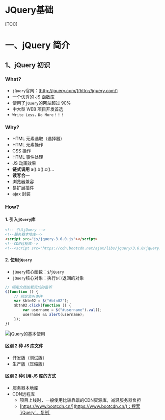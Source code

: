 # JQuery基础

[TOC]

# 一、jQuery 简介

## 1、jQuery 初识

### What?

- `jQuery`官网：[http://jquery.com/](http://jquery.com/)
- 一个优秀的 JS 函数库
- 使用了`jQuery`的网站超过 90%
- 中大型 WEB 项目开发首选
- `Write Less，Do More！！！`

### Why?

- HTML 元素选取（选择器）
- HTML 元素操作
- CSS 操作
- HTML 事件处理
- JS 动画效果
- **链式调用** a().b().c()...
- **读写合一**
- 浏览器兼容
- 易扩展插件
- ajax 封装

### How?

#### 1. 引入`jQuery`库

```html
<!-- 引入jQuery -->
<!--服务器本地库-->
<script src="js/jquery-3.6.0.js"></script>
<!--CDN远程库-->
<!--<script src="https://cdn.bootcdn.net/ajax/libs/jquery/3.6.0/jquery.js"></script>-->
```

#### 2. 使用`jQuery`

- `jQuery`核心函数：`$`/`jQuery`
- `jQuery`核心对象：执行`$()`返回的对象

```js
// 绑定文档加载完成的监听
$(function () {
    // 绑定监听事件
    var $btn02 = $("#btn02");
    $btn02.click(function () {
        var username = $("#username").val();
        username && alert(username);
    });
})
```

![jQuery的基本使用](https://i.loli.net/2021/08/23/B2ynVFUa9CgNDIq.gif)

#### 区别 2 种 JS 库文件

- 开发版（测试版）
- 生产版（压缩版）

#### 区别 2 种引用 JS 库的方式

- 服务器本地库
- CDN远程库
  - 项目上线时，一般使用比较靠谱的CDN资源库，减轻服务器负担
  - [https://www.bootcdn.cn/](https://www.bootcdn.cn/)：搜索`jQuery`，复制`<script>`标签到项目中即可使用

#### 区别`jQuery`的不同版本

- 1.x
  - 兼容老版本 IE
  - 文件更大
- 2.x
  - 部分 IE8 及以下支持
  - 文件小，执行效率更高
- 3.x
  - 完全不再支持 IE8 及以下版本
  - 提供了一些新的 API
  - 提供不包含 ajax / 动画 API 的版本



## 2、jQuery 的 2 把利器

```js
// jQuery核心代码
(function(window){
    var jQuery = function(){
        return new jQuery.fn.init();
    }
    window.$ = window.jQuery = jQuery
})(window)
```

### jQuery 核心函数

简称：`jQuery`函数（`$`/`jQuery`），`jQuery`库向外直接暴露的就是`$`/`jQuery`

引入`jQuery`库后，直接使用即可

- 当函数用：`$(xxx)`

- 当对象用：`$.xxx()`

```js
// jQuery函数：直接可用
console.log($, typeof $);  // ƒ ( selector, context ) {}    function
console.log(jQuery === $); // true
```

### jQuery 核心对象

简称：`jQuery`对象

得到`jQuery`对象：执行`jQuery`函数返回的就是`jQuery`对象

使用`jQuery`对象：`$obj.xxx()`

```js
// jQuery对象：执行jQuery函数得到它
console.log($(), typeof $(), $() instanceof Object); // jQuery.fn.init {} "object" true
```

![image-20210823214249792](https://i.loli.net/2021/08/23/qiELvA1Pnhx68B4.png)



## 3、jQuery 函数的使用

作为一般函数调用：`$(param)`

1. 参数为函数：当 DOM 加载完成后，执行此回调函数
2. 参数为选择器字符：查找所有匹配的标签并将它们封装成`jQuery`对象
3. 参数为 DOM 对象：将 dom 对象封装成`jQuery`对象
4. 参数为 html 标签字符串（用得少）：创建标签对象并封装成`jQuery`对象

作为对象使用：`$.xxx()`

- `$.each()`：隐式遍历数组
- `$.trim()`：去除两端的空格

```js
// 需求1.点击按钮：显示按钮的文本，显示一个新的输入框
// 1、参数为函数：当 DOM 加载完成后，执行此回调函数
$(function () { // 绑定文档加藏完成的监听
    // 2、参数为选择器字符：查找所有匹配的标签并将它们封装成`jQuery`对象
    $("#btn").click(function () {
        // alert(this.innerHTML); // this是什么？发生事件的dom元素（<button>）
        // 3、参数为 DOM 对象：将 dom 对象封装成`jQuery`对象
        alert($(this).html());
        // 4、参数为 html 标签字符串（用得少）：创建标签对象并封装成`jQuery`对象
        $('<input type="text" name="msg3"><br/>').appendTo("div");
    });
    
    // 需求2.遍历输出数组中所有元素值
    var arr = [3, 7, 4];
    $.each(arr, function (index, item) {
        console.log(index, item); // 0 3    1 7    2 4
    });

    // 需求3.去掉“my atguigu”两端的空格
    var str = "    my atguigu   ";
    console.log('===' + str + '===');           // ===    my atguigu   ===
    console.log('===' + str.trim() + '===');    // ===my atguigu===
    console.log('===' + $.trim(str) + '===');   // ===my atguigu===
})
```



## 4、jQuery 对象的使用

### 理解

即执行`jQuery`核心函数返回的对象

`jQuery`对象内部包含的是 dom 元素对象的伪数组（可能只有一个元素）

`jQuery`对象拥有很多有用的属性和方法，让程序员能方便的操作 dom

### 属性和方法

- 基本行为：操作标签的基本方法
- 属性：操作内部标签的属性或值

- CSS：操作标签的样式

- 文档：对标签进行增删改操作

- 筛选：根据指定的规则过滤内部的标签

- 事件：处理事件监听相关

- 效果：实现一些动画效果

这里我们先学习`jQuery`对象的基本行为，其他的不放在当前章节中

#### 基本行为

- `size()`/`length`：包含的 DOM 元素个数
- `[index]`/`get(index)`：得到对应位置的 DOM 元素
- `each()`：遍历包含的所有 DOM 元素
- `index()`：得到在所在兄弟元素中的下标

```js
// 需求1.统计一共有多少个按钮
// `size()`/`length`：包含的 DOM 元素个数
var $buttons = $('button');
console.log($buttons.length); // 4

// 需求2.取出第2个button的文本
console.log($('button:nth-child(2)').text()); // 测试二
// `[index]`/`get(index)`：得到对应位置的 DOM 元素
console.log($buttons[1].innerHTML, $buttons.get(1).innerHTML); // 测试二 测试二

// 需求3.输出所有button标签的文本
// `each()`：遍历包含的所有 DOM 元素
// $buttons.each(function (index, domEle) {
//     console.log(index, domEle.innerHTML); // 0 "测试一"   1 "测试二"   2 "测试三"    3 "测试四"
// });
$buttons.each(function () {
    console.log(this.innerHTML); // 测试一 测试二 测试三 测试四
});

// 需求4.输出’测试三’按钮是所有按钮中的第几个
console.log($("#btn3").index()); // 2
```

**伪数组**

- `Object`对象
- `length`属性
- 数值下标属性
- 没有数组特别的方法：`forEach()`，`push()`，`pop()`，`splice()`

```js
// 伪数组
console.log($buttons instanceof Array); // false
//自定义一个伪数组
var weiArr = {}
weiArr.length = 0;
weiArr[0] = 'atguigu';
weiArr.length = 1;
weiArr[1] = 123;
weiArr.length = 2;
for (var i = 0; i < weiArr.length; i++) {
    var obj = weiArr[i];
    console.log(i, obj); // 0 "atguigu"    1 123
}
console.log(weiArr.forEach, $buttons.forEach); //undefined undefined
```



# 二、jQuery 选择器

## 1、选择器

![image-20210828192208382](https://i.loli.net/2021/08/28/HxmALJ2XkBMpZgC.png)

### 说明

选择器是`jQuery`学习的重中之重，也就是对`jQuery`核心函数的使用

- 选择器本身只是一个有特定语法规则的字符串，没有实质用处
- 它的基本语法规则使用的就是 CSS 的选择器语法，并对基进行了扩展
- 只有调用`$()`，并将选择器作为参数传入才能起作用
- `$(selector)`作用：根据选择器规则在整个文档中查找所有匹配的标签的数组（伪数组），并封装成`jQuery`对象

### 分类

#### 基本选择器

- ID 选择器：`#id`
- 标签选择器：`element`
- 属性选择器：`.class`
- 通用选择器：`*`
- 并集选择器：`selector1,selector2,selectorN`
- 交集选择器：`selector1selector2selectorN`

#### 层次选择器

- 后代元素选择器：`ancestor descendant`
- 子元素选择器：`parent > child`
- 兄弟选择器：`prev + next`、`prev ~ siblings`

#### 过滤选择器

在原有选择器匹配的元素中进一步进行过滤的选择器

选择器语法中大部分是过滤选择器

- 基本
- 内容
- 可见性
- 属性

#### 表单选择器

- 表单
- 表单对象属性

下面，我们对其中 *常用的选择器* 进行一一学习



## 2、基本选择器

| 基本选择器                      | 描述                                     |
| :------------------------------ | :--------------------------------------- |
| `#id`                           | 根据给定的ID匹配一个元素                 |
| `element`                       | 根据给定的元素名匹配所有元素             |
| `.class`                        | 根据给定的类匹配元素                     |
| `*`                             | 匹配所有元素                             |
| `selector1,selector2,selectorN` | 将每一个选择器匹配到的元素合并后一起返回 |

HTML 代码

```html
<div id="div1" class="box">div1(class="box")</div>
<div id="div2" class="box">div2(class="box")</div>
<div id="div3">div3</div>
<span class="box">span(class="box")</span>
<br>
<ul>
    <li>AAAAA</li>
    <li title="hello">BBBBB(title="hello")</li>
    <li class="box">CCCCC(class="box")</li>
    <li title="hello">DDDDDD(title="hello")</li>
</ul>
```

### ID 选择器

```js
// 1.选择id为div1的元素
$('#div1').css('background-color', 'red');
```

![image-20210828195718252](https://i.loli.net/2021/08/28/FheEqJCnKYgkvlZ.png)

### 标签选择器

```js
// 2.选择所有的div元素
$('div').css('background-color', 'red');
```

![image-20210828195737043](https://i.loli.net/2021/08/28/gIlLxkdG8ZmRspM.png)

### 属性选择器

```js
// 3.选择所有class属性为box的元素
$('.box').css('background-color', 'red');
```

![image-20210828195757323](https://i.loli.net/2021/08/28/9CeBWZDbKGlrJjw.png)

### 并集选择器

```js
// 4.选择所有的div和span元素
$('div,span').css('background-color', 'red');
```

![image-20210828195819970](https://i.loli.net/2021/08/28/yMPohCwSk96rQYN.png)

### 交集选择器

```js
// 5.选择所有class属性为box的div元素
$('div.box').css('background-color', 'red');
```

![image-20210828195847762](https://i.loli.net/2021/08/28/vcyxLMAOUQ6ThsS.png)

### 通用选择器

```js
// 6.选择所有元素
$('*').css('background-color', 'red');
```

![image-20210828195909083](https://i.loli.net/2021/08/28/WpPFBZ8HraEv5Od.png)



## 3、层级选择器

查找子元素，后代元素，兄弟元素的选择器

| 层级选择器            | 描述                                   |
| :-------------------- | :------------------------------------- |
| `ancestor descendant` | 在给定的祖先元素下匹配所有的后代元素   |
| `parent > child`      | 在给定的父元素下匹配所有的子元素       |
| `prev + next`         | 匹配所有紧接在 prev 元素后的 next 元素 |
| `prev ~ siblings`     | 匹配 prev 元素之后的所有 siblings 元素 |

HTML 代码

```html
<ul>
	<li>AAAAA</li>
	<li class="box">CCCCC</li>
	<li title="hello"><span>BBBBB</span></li>
	<li title="hello"><span class="box">DDDD</span></li>
	<span>EEEEE</span>
</ul>
```

### 后代元素选择器

```js
// 1.选中ul下所有的span
$('ul span').css('background', 'red');
```

![image-20210828200701777](https://i.loli.net/2021/08/28/93GCAIuirc8Q4nU.png)

### 子元素选择器

```js
// 2.选中ul下所有的子元素span
$('ul > span').css('background', 'red');
```

![image-20210828200751616](https://i.loli.net/2021/08/28/ejhMYAJaDoV9GHL.png)

### 兄弟选择器

```js
// 3.选中class为box的下一个li
$('.box + li').css('background', 'red');
```

![image-20210828200849768](https://i.loli.net/2021/08/28/jRx15XZONFKofwT.png)

```js
// 4.选中ul下li的class为box的元素后面的所有兄弟元素
$('ul .box ~ *').css('background', 'red');
```

![image-20210828201744815](https://i.loli.net/2021/08/28/yHVlp3nrxW2cODA.png)



## 4、过滤选择器

在原有选择器匹配的元素中进行进一步过滤的选择器

| 分类   | 过滤选择器                          | 描述                                                 |
| :----- | :---------------------------------- | :--------------------------------------------------- |
| 基本   | `:first`                            | 获取第一个元素                                       |
|        | `:last`                             | 获取最后一个元素                                     |
|        | `:eq(index)`                        | 匹配一个给定索引值的元素                             |
|        | `:gt(index)`                        | 匹配所有大于给定索引值的元素                         |
|        | `:lt(index)`                        | 匹配所有小于给定索引值的元素                         |
|        | `:even`                             | 匹配所有索引值为偶数的元素，从 0 开始计数            |
|        | `:odd`                              | 匹配所有索引值为奇数的元素，从 0 开始计数            |
|        | `:not(selector)`                    | 去除所有与给定选择器匹配的元素                       |
| 内容   | `:contains(text)`                   | 匹配包含给定文本的元素                               |
|        | `:has(selector)`                    | 匹配含有选择器所匹配的元素的元素                     |
|        | `:empty`                            | 匹配所有不包含子元素或者文本的空元素                 |
|        | `:parent`                           | 匹配含有子元素或者文本的元素                         |
| 可见性 | `:hidden`                           | 匹配所有不可见元素，或者type为hidden的元素           |
|        | `:visible`                          | 匹配所有的可见元素                                   |
| 属性   | `[attribute]`                       | 匹配包含给定属性的元素                               |
|        | `[attribute=value]`                 | 匹配给定的属性是某个特定值的元素                     |
|        | `[attribute!=value]`                | 匹配所有不含有指定的属性，或者属性不等于特定值的元素 |
|        | `[attribute*=value]`                | 匹配给定的属性是以包含某些值的元素                   |
|        | `[selector1][selector2][selectorN]` | 复合属性选择器，需要同时满足多个条件时使用           |

HTML 代码

```html
<div id="div1" class="box">class为box的div1</div>
<div id="div2" class="box">class为box的div2</div>
<div id="div3">div3</div>
<span class="box">class为box的span</span>
<br/>
<ul>
    <li>AAAAA</li>
    <li title="hello">BBBBB</li>
    <li class="box">CCCCC</li>
    <li title="hello">DDDDDD</li>
    <li title="two">BBBBB</li>
    <li style="display: none">我本来是隐藏的</li>
</ul>
```

### :first

```js
// 1.选择第一个div
$('div:first').css('background', 'red');
```

![image-20210828202449696](https://i.loli.net/2021/08/28/6EMXf3sz1jIv4Pk.png)

### :last

```js
// 2.选择最后一个class为box的元素
$('.box:last').css('background', 'red');
```

![image-20210828202621705](https://i.loli.net/2021/08/28/mRZAQ1J2syowN4l.png)

### :not

```js
// 3.选择所有class属性不为box的div
$('div:not(.box)').css('background', 'red');
```

![image-20210828202755645](https://i.loli.net/2021/08/28/mMFwiItVJj4cQ8p.png)

### :eq、:gt、:lt

多个选择器是依次执行的，不是同时执行的

```js
// 4.选择第二个和第三个li元素
// $('li:eq(1),li:eq(2)').css('background', 'red');
// $('li:gt(0):lt(2)').css('background', 'red');
$('li:lt(3):gt(0)').css('background', 'red');
```

![image-20210828202909014](https://i.loli.net/2021/08/28/bLIoT4kHB35PpYE.png)

### :contains

```js
// 5.选择内容为BBBBB的li
$('li:contains("BBBBB")').css('background', 'red');
```

![image-20210828203616059](https://i.loli.net/2021/08/28/RgWONDSikPTfEtF.png)

### :hidden

```js
// 6.选择隐藏的li
$('li:hidden').show().css('background', 'red');
```

![image-20210828203732811](https://i.loli.net/2021/08/28/by21BrwhHFRqE5a.png)

### [attribute]

```js
// 7.送择有title属性的li元素
$('li[title]').css('background', 'red');
```

![image-20210828203858256](https://i.loli.net/2021/08/28/ZVQL3o8k4PbJHxM.png)

### [attribute=value]

```js
// 8.选择所有属性title为hello的li元素
$('li[title=hello]').css('background', 'red');
```

![image-20210828203937555](https://i.loli.net/2021/08/28/ZvadeP7yWXxicHn.png)

### :odd

```js
$('#data tbody > tr:odd').css('backgroundColor', '#ccf');
```

![image-20210828212102136](https://i.loli.net/2021/08/28/Lw49sF8AUn3WRdq.png)



## 5、表单选择器

表单和表单对象属性

| 表单选择器       | 描述                                                         |
| :--------------- | :----------------------------------------------------------- |
| `:input`         | 匹配所有 input, textarea, select 和 button 元素              |
| `:text`          | 匹配所有的单行文本框                                         |
| `:password`      | 匹配所有密码框                                               |
| `:radio`         | 匹配所有单选按钮                                             |
| `:checkbox`      | 匹配所有复选框                                               |
| `:submit`        | 匹配所有提交按钮                                             |
| `:reset`         | 匹配所有重置按钮                                             |
| `:button`        | 匹配所有按钮                                                 |
| **表单对象属性** | **描述**                                                     |
| `:enabled`       | 匹配所有可用元素                                             |
| `:disabled`      | 匹配所有不可用元素                                           |
| `:checked`       | 匹配所有选中的被选中元素(复选框、单选框等，不包括select中的option) |
| `:selected`      | 匹配所有选中的option元素                                     |

HTML代码

```html
<form>
    用户名：<input type="text"/><br>
    密码：<input type="password"/><br>
    爱好：
    <input type="checkbox" checked="checked"/>篮球
    <input type="checkbox" checked="checked"/>足球
    <input type="checkbox" checked="checked"/>羽毛球<br>
    性别：
    <input type="radio" name="sex" value='male'/>男
    <input type="radio" name="sex" value='female'/>女<br>
    邮箱：<input type="text" name="email" disabled="disabled"/><br>
    所在地：I
    <select>
        <option value="1">北京</option>
        <option value="2" selected="selected">天津</option>
        <option value="3">河北</option>
    </select><br>
    <input type="submit" value="提交"/>
</form>
```

### :text、:disabled

```js
// 1.选择不可用的文本输入框
$(':text:disabled').css('background-color', 'red');
```

![image-20210828215100265](https://i.loli.net/2021/08/28/POEpMZT4Jl1gr3k.png)

### :submit、:checkbox、:checked

```js
// 3.显示选择的城市名称
$(':submit').click(function () {
    alert($('select>option:selected').html());
});
```

![image-20210828220129756](https://i.loli.net/2021/08/28/IAoNMRy73D18aVc.png)



# 三、jQuery工具、属性、CSS

## 1、jQuery工具方法

![image-20210828220857665](https://i.loli.net/2021/08/28/DtSQK1IrRCVmUq6.png)

不过，我们常用的工具方法并不多

| 工具方法                    | 描述                                 |
| :-------------------------- | :----------------------------------- |
| `$.each(object,[callback])` | 通用例遍方法，可用于例遍对象和数组   |
| `$.type(obj)`               | 检测obj的数据类型                    |
| `$.isArray(obj)`            | 测试对象是否为数组                   |
| `$.isFunction(obj)`         | 测试对象是否为函数                   |
| `$.isNumeric(value)`        | 测试对象是否为数字                   |
| `$.parseJSON(json)`         | 接受一个JSON字符串，返回解析后的对象 |

### $.each()

```js
// 1、$.each()：遍历数组或对象中的数据
var obj = {
    name: 'Tom',
    setName: function (name) {
        this.name = name;
    }
}
$.each(obj, function (key, value) {
    console.log(key, value); // name Tom   setName ƒ (name) {}
});
```

### $.trim()

```js
// 2、$.trim()：去除字符两边的空格
var str = '    ddd ';
console.log($.trim(str)); // ddd
```

### $.type()

```js
// 3、$.type(obj)：得到数据的类型
console.log($.type($), $.type($())); // function object
```

### $.isArray()

```js
// 4、$.isArray(obj)：判断是否是数组
console.log($.isArray($('body')), $.isArray([])); // false true
```

### $.isFunction()

```js
// 5、$.isFunction(obj)：判断是否是函数
console.log($.isFunction($), $.isFunction($())); // true false
```

### $.isNumberic()

```js
// 6、$.isNumberic(obj)：判断是否是数字
console.log($.isNumeric('a'), $.isNumeric('2'), $.isNumeric(2)); // false true true
```

### $.parseJSON()

```js
// 7、$.parseJSON(json)：解析json字符转换为js对象/数组
var jsonObj = '{"name":"Tom", "age": 18}';
console.log($.parseJSON(jsonObj)); // {name: "Tom", age: 18}
var jsonArr = '[{"name":"Tom", "age": 18}, {"name":"Jack", "age": 28}]';
console.log($.parseJSON(jsonArr)); // (2) [{…}, {…}]
```



## 2、练习：多Tab点击切换

HTML 代码

```html
<ul id="tab">
    <li id="tab1" value="1">10元套餐</li>
    <li id="tab2" value="2">30元套餐</li>
    <li id="tab3" value="3">50元包月</li>
</ul>
<div id="container">
    <div id="content1">
        10元套餐详情：<br> 每月套餐内拨打100分钟，超出部分2毛/分钟
    </div>
    <div id="content2" style="display:none">
        30元套餐详情：<br> 每月套餐内拨打300分钟，超出部分1.5毛/分钟
    </div>
    <div id="content3" style="display:none">
        50元包月详情：<br> 每月无限量随心打
    </div>
</div>
```

jQuery 代码

```js
var $containers = $('#container>div');
var curIndex = 0;
$('#tab>li').click(function () { // 隐式遍历
    // 隐藏上一次
    $containers[curIndex].style.display = 'none';
    // 显示当前的
    curIndex = $(this).index();
    $containers[curIndex].style.display = 'block';
});
```

![多Tab点击切换](https://i.loli.net/2021/08/29/6DFBrn8TjVZYhHS.gif)



## 3、jQuery操作属性

| 属性            | 描述                                     |
| :-------------- | :--------------------------------------- |
| `attr()`        | 设置或返回被选元素的属性值               |
| `removeAttr()`  | 从每一个匹配的元素中删除一个属性         |
| `prop()`        | 获取在匹配的元素集中的第一个元素的属性值 |
| `removeProp()`  | 用来删除由.prop()方法设置的属性集        |
| `addClass()`    | 为每个匹配的元素添加指定的类名           |
| `removeClass()` | 从所有匹配的元素中删除全部或者指定的类   |
| `toggleClass()` | 如果存在（不存在）就删除（添加）一个类   |
| `html()`        | 取得第一个匹配元素的html内容             |
| `text()`        | 取得所有匹配元素的内容                   |
| `val()`         | 获得匹配元素的当前值                     |

### attr()、removeAttr()

```js
//1.读取第一个div的title属性
console.log($('div:first').attr('title')); // one
//2.给所有的div设置name属性（value 为atguigu）
$('div').attr('name', 'atguigu');
//3.移除所有div的title属性
$('div').removeAttr('title');
//4.给所有的div设置class='guiguClass'
$('div').attr('class', 'guiguClass');
```

### addClass()、removeClass()

```js
//5.给所有的div添加class='abc'
$('div').addClass('abc');
//6.移除所有div的guiguClass的class
$('div').removeClass('guiguClass');
```

### html()、val()

```js
//7.得到最后一个li的标签体文本
console.log($('ul>li:last').html()); // <span>BBBBB</span>
//8.设置第一个li的标签体为"<h1>mmmmmmmmm</h1>"
$('ul>li:first').html('<h1>mmmmmmmmm</h1>');
//9.得到输入框中的value值
console.log($(':text').val()); // guiguClass
//10.将输入框的值设置为atguigu
$(':text').val('atguigu');
```

### prop()、removeProp()

```js
//11.点击’全选’按留实现全选
var $checkbox = $(':checkbox');
$('button:first').click(function () {
    $checkbox.prop('checked', true);
});
//12.点击’全不选’按留实现全不选
$('button:last').click(function () {
    $checkbox.prop("checked", false);
});
```

`attr()`：操作属性值为非布尔值的属性件
`prop()`：专门操作属性值为布尔值的属性



## 4、jQuery操作CSS

| CSS             | 描述                                                   |
| :-------------- | :----------------------------------------------------- |
| `css()`         | 访问匹配元素的样式属性                                 |
| `offset()`      | 获取匹配元素在当前视口的相对偏移                       |
| `position()`    | 获取匹配元素相对父元素的偏移                           |
| `scrollTop()`   | 获取匹配元素相对滚动条顶部的偏移                       |
| `scrollLeft()`  | 获取匹配元素相对滚动条左侧的偏移                       |
| `height()`      | 取得匹配元素当前计算的高度值（px）                     |
| `width()`       | 取得第一个匹配元素当前计算的宽度值（px）               |
| `innerHeight()` | 获取第一个匹配元素内部区域高度（包括补白、不包括边框） |
| `innerWidth()`  | 获取第一个匹配元素内部区域宽度（包括补白、不包括边框） |
| `outerHeight()` | 获取第一个匹配元素外部高度（默认包括补白和边框）       |
| `outerWidth()`  | 获取第一个匹配元素外部宽度（默认包括补白和边框）       |

### css()

```js
// 1.得到第一个p标签的颜色
console.log($('p:first').css('color')); // rgb(0, 0, 255);
// 2.设置所有p标签的文本颜色为red
$('p').css('color', 'red');
// 3.设第2个p的字体颜色（#ffee11），背景（blue），宽（300px），高（30px）
$('p:eq(1)').css({
    color: '#ffee11',
    backgroundColor: 'blue',
    width: 300,
    height: 30
});
```

![image-20210829190620743](https://i.loli.net/2021/08/29/ArXKDcLbCkHejWa.png)

### offset和position

```js
// 1.点击btn1
$('#btn1').click(function () {
    // 打印div1相对于页面左上角的位置
    var offset1 = $('.div1').offset();
    console.log(offset1.left, offset1.top); // 10 20
    // 打印div2相对于页面左上角的位置
    var offset2 = $('.div2').offset();
    console.log(offset2.left, offset2.top); // 10 70

    // 打印div1相对于父元素左上角的位置
    var position1 = $('.div1').position();
    console.log(position1.left, position1.top); // 10 20
    // 打印div2相对于父元素左上角的位置
    var position2 = $('.div2').position();
    console.log(position2.left, position2.top); // 0 50
});

// 2.点击btn2
$('#btn2').click(function () {
    // 设置div2相对于页面的左上角的位置
    $('.div2').offset({left: 0, top: 0});
});
```

![offset和position](https://i.loli.net/2021/08/29/Iick21x7hqeSzYT.gif)

### scrollTop和scrollLeft

```js
// 1.得到div或页面滚动条的坐标
$('#btn1').click(function () {
    console.log($('div').scrollTop()); // 400
    console.log($(document.documentElement).scrollTop() + $(document.body).scrollTop()); // 200
});
// 2.让div或页面的滚动条滚动到指定位置
$('#btn2').click(function () {
    $('div').scrollTop(1000);
    $('html,body').scrollTop(100);
});
```

![scrollTop和scrollLeft](https://i.loli.net/2021/08/29/YQwnmjUBdWbTH4D.gif)

### 元素的尺寸

#### 1.内容尺寸

- `height()`：`height `
- `width()`：`width`

#### 2.内部尺寸

- `innerHeight()`：`height + padding `
- `innerwidth()`：`width + padding`

#### 3.外部尺寸

- `outerHeight(false/true)`：`height + padding + border` 如果是`true`，加上`margin`
- `outerwidth(false/true)`：`width + padding + border` 如果是`true`，加上`margin`

```js
var $div = $('div');
console.log($div.height(), $div.width()); // 150, 100
console.log($div.innerHeight(), $div.innerWidth()); // 170 120
console.log($div.outerHeight(), $div.outerWidth()); // 190 140
console.log($div.outerHeight(true), $div.outerWidth(true)); // 210 160
```

# 四、jQuery对象的过滤与查找

## 1、对象的过滤

| 过滤方法     | 描述                                                         |
| :----------- | :----------------------------------------------------------- |
| `eq()`       | 获取第N个元素                                                |
| `first()`    | 获取第一个元素                                               |
| `last()`     | 获取最后一个元素                                             |
| `hasClass()` | 检查当前的元素是否含有某个特定的类，如果有，则返回true       |
| `filter()`   | 筛选出与指定表达式匹配的元素集合                             |
| `not()`      | 删除与指定表达式匹配的元素                                   |
| `is()`       | 根据选择器、DOM元素或 jQuery 对象来检测匹配元素集合，如果其中至少有一个元素符合这个给定的表达式就返回true |
| `has()`      | 保留包含特定后代的元素，去掉那些不含有指定后代的元素         |

### first()

```js
var $li = $('ul>li');
// 1.ul下li标签第一个
// $li[0].style.backgroundColor = 'red';
$li.first().css('background-color', 'red');
```

![image-20210830211113273](https://i.loli.net/2021/08/30/NfaVxELRmKY34wk.png)

### last()

```js
// 2.ul下li标签的最后一个
// $li[$li.length - 1].style.backgroundColor = 'red';
$li.last().css('background-color', 'red');
```

![image-20210830211723608](https://i.loli.net/2021/08/30/dBEUhgvkSiNJMte.png)

### eq()

```js
// 3.ul下li标签的第二个
// $li[1].style.backgroundColor = 'red';
$li.eq(1).css('background-color', 'red');
```

![image-20210830211409856](https://i.loli.net/2021/08/30/MREVy9vPf3Y4shZ.png)

### filter()

```js
// 4.ul下li标签中title属性为hello的
$li.filter('[title=hello]').css('background-color', 'red');
```

![image-20210830211542168](https://i.loli.net/2021/08/30/kpZKUqWX1sEVSIR.png)

### not()

```js
// 5.ul下li标签中title属性不为hello的
// $li.filter('[title!=hello]').css('background-color', 'red');
$li.not('[title=hello]').css('background-color', 'red');
```

![image-20210830211815479](https://i.loli.net/2021/08/30/hkwnYKF6NoWuPmO.png)

但上述的写法，将没有 title 属性的 li 元素也查询了出来，更符合题意的写法如下：

```js
// $li.filter('[title]').filter('[title!=hello]').css('background-color', 'red');
// $li.filter('[title!=hello]').filter('[title]').css('background-color', 'red');
$li.filter('[title][title!=hello]').css('background-color', 'red');
```

![image-20210830212011449](https://i.loli.net/2021/08/30/LRkXtPdApCW4ozi.png)

### has()

```js
// 6.ul下li标签中有span子标签的
$li.has('span').css('background-color', 'red');
```

![image-20210830212142202](https://i.loli.net/2021/08/30/wh6GgZVMvAb9IKJ.png)

### hasClass()、is()

```js
// 7.ul下li标签中class属性为box2的
// if ($li.filter('[class=box2]').hasClass('box2')) {
//     $li.filter('[class=box2]').css('background-color', 'red');
// }
if ($li.filter('[class=box2]').is('.box2')) {
    $li.filter('[class=box2]').css('background-color', 'red');
}
```

![image-20210830212616690](https://i.loli.net/2021/08/30/WtDjyoNX1kev63H.png)



## 2、对象的查找

| 查找方法         | 描述                                                         |
| :--------------- | :----------------------------------------------------------- |
| `children()`     | 取得一个包含匹配的元素集合中每一个元素的所有子元素的元素集合 |
| `find()`         | 搜索所有与指定表达式匹配的元素。这个函数是找出正在处理的元素的后代元素的好方法 |
| `siblings()`     | 取得一个包含匹配的元素集合中每一个元素的所有唯一同辈元素的元素集合 |
| `next()`         | 取得一个包含匹配的元素集合中每一个元素紧邻的后一个同辈元素的元素集合 |
| `nextAll()`      | 查找当前元素之后所有的同辈元素                               |
| `nextUntil()`    | 查找当前元素之后所有的同辈元素，直到遇到匹配的那个元素为止   |
| `prev()`         | 取得一个包含匹配的元素集合中每一个元素紧邻的前一个同辈元素的元素集合 |
| `prevAll()`      | 查找当前元素之前所有的同辈元素                               |
| `prevUntil()`    | 查找当前元素之前所有的同辈元素，直到遇到匹配的那个元素为止   |
| `offsetParent()` | 返回第一个匹配元素用于定位的父节点                           |
| `parent()`       | 取得一个包含着所有匹配元素的唯一父元素的元素集合             |
| `parentsUntil()` | 查找当前元素的所有的父辈元素，直到遇到匹配的那个元素为止     |

### children()

```js
var $ul = $('ul');
// 1.ul标签的第2个span子标签
$ul.children('span:eq(1)').css('background-color', 'red');   
```

![image-20210830214109835](https://i.loli.net/2021/08/30/txLno4PUbFas2eD.png)

### find()

```js
// 2.ul标签的第2个span后代标签
$ul.find('span:eq(1)').css('background-color', 'red');
```

![image-20210830214509558](https://i.loli.net/2021/08/30/bGgeELf3R84dOaF.png)

### parent()、offsetParent()

```js
// 3.ul标签的父标签
$ul.parent().css('background-color', 'red');
```

![image-20210830220319034](https://i.loli.net/2021/08/30/rKkAgln3w4YhFPD.png)

```js
// 3.ul标签的定位父标签
$ul.offsetParent().css('background-color', 'red');
```

![image-20210830220343975](https://i.loli.net/2021/08/30/YF7DQsVcHwMPvCg.png)

### prev()、prevAll()、next()、nextAll()

```js
// 4.id为cc的li标签的前一个li标签
$('#cc').prev('li').css('background-color', 'red');
```

![image-20210830215225088](https://i.loli.net/2021/08/30/dv2iSARtPf5sFHo.png)

```js
// 4.id为cc的li标签的前面所有li标签
$('#cc').prevAll('li').css('background-color', 'red');
```

![image-20210830220107143](https://i.loli.net/2021/08/30/F7LPzVQIDRnJsYM.png)

```js
// 4.id为cc的li标签的后一个li标签
$('#cc').next('li').css('background-color', 'red');
```

![image-20210830215617772](https://i.loli.net/2021/08/30/aNOEFRhLnfl8Cyx.png)

```js
// 4.id为cc的li标签的后面所有li标签
$('#cc').nextAll('li').css('background-color', 'red');
```

![image-20210830220155203](https://i.loli.net/2021/08/30/pqn8hSKU1NeZw6P.png)

### siblings()

```js
// 6.id为cc的li标签的所有兄弟li标签
$('#cc').siblings('li').css('background-color', 'red');
```

![image-20210830220233128](https://i.loli.net/2021/08/30/o1pviS3bgAcRXxM.png)



## 练习：爱好选择器

HTML 代码

```html
<form>
    你爱好的运动是？<input type="checkbox" id="checkedAllBox"/>全选/全不选
    <br/>
    <input type="checkbox" name="items" value="足球"/>足球
    <input type="checkbox" name="items" value="篮球"/>篮球
    <input type="checkbox" name="items" value="羽毛球"/>羽毛球
    <input type="checkbox" name="items" value="乒乓球"/>乒乓球
    <br/>
    <input type="button" id="checkedAllBtn" value="全选"/>
    <input type="button" id="checkedNoBtn" value="全不选"/>
    <input type="button" id="checkedRevBtn" value="反选"/>
    <input type="button" id="sendBtn" value="提交"/>
</form>
```

jQuery 代码

```js
var $checkedAllBox = $('#checkedAllBox'); // ID选择器
var $items = $(':checkbox[name=items]'); // 表单选择器、过滤选择器、交集选择器
// 1.点击'全选'：选中所有爱好
var $checkedAllBtn = $('#checkedAllBtn');
$checkedAllBtn.click(function () { // click函数
    $items.prop('checked', true); // prop操作属性
    $checkedAllBox.prop('checked', true);
});

// 2.点击'全不选'：所有爱好都不勾选
var $checkedNoBtn = $('#checkedNoBtn');
$checkedNoBtn.click(function () {
    $items.prop('checked', false);
    $checkedAllBox.prop('checked', false);
});

// 3.点击'反选'：改变所有爱好的匀选状态
var $checkedRevBtn = $('#checkedRevBtn');
$checkedRevBtn.click(function () {
    $items.each(function () { // each函数
        this.checked = !this.checked;
    });
    $checkedAllBox.prop('checked', $items.not(':checked').length === 0); // not过滤方法
});

// 4.点击'提交'：提示所有勾送的爱好
var $sendBtn = $('#sendBtn');
$sendBtn.click(function () {
    var arr = [];
    $items.filter(':checked').each(function () { // filter过滤方法
        arr.push(this.value); // 数组push方法
    });
    alert(arr.join(',')); // 数组join方法
});

// 5.点击'全选/全不选'：选中所有爱好，或者全不选中
var $checkedAllBox = $('#checkedAllBox');
$checkedAllBox.click(function () {
    $items.prop('checked', this.checked);
});

// 6.点击某个爱好时，必要时更新'全选/全不选'的选中状态
$items.click(function () {
    $checkedAllBox.prop('checked', $items.not(':checked').length === 0);
});
```

**效果**

![爱好选择器](https://i.loli.net/2021/08/30/KbATLo9JzXtj5ua.gif)



# 五、jQuery文档、事件、动画

## 1、文档处理-增删改

|          | 文档处理方法     | 描述                                                         |
| :------- | :--------------- | :----------------------------------------------------------- |
| 内部插入 | `append()`       | 向每个匹配的元素内部追加内容                                 |
|          | `appendTo()`     | 把所有匹配的元素追加到另一个指定的元素元素集合中             |
|          | `prepend()`      | 向每个匹配的元素内部前置内容                                 |
|          | `prependTo()`    | 把所有匹配的元素前置到另一个、指定的元素元素集合中           |
| 外部插入 | `after()`        | 在每个匹配的元素之后插入内容                                 |
|          | `before()`       | 在每个匹配的元素之前插入内容                                 |
|          | `insertAfter()`  | 把所有匹配的元素插入到另一个、指定的元素元素集合的后面       |
|          | `insertBefore()` | 把所有匹配的元素插入到另一个、指定的元素元素集合的前面       |
| 包裹     | `wrap()`         | 把所有匹配的元素用其他元素的结构化标记包裹起来               |
|          | `unwrap()`       | 这个方法将移出元素的父元素                                   |
|          | `wrapAll()`      | 将所有匹配的元素用单个元素包裹起来                           |
|          | `wrapInner()`    | 将每一个匹配的元素的子内容(包括文本节点)用一个HTML结构包裹起来 |
| 替换     | `replaceWith()`  | 将所有匹配的元素替换成指定的HTML或DOM元素                    |
|          | `replaceAll()`   | 用匹配的元素替换掉所有 selector匹配到的元素                  |
| 删除     | `empty()`        | 删除匹配的元素集合中所有的子节点                             |
|          | `remove()`       | 从DOM中删除所有匹配的元素                                    |
|          | `detach()`       | 从DOM中删除所有匹配的元素                                    |
| 克隆     | `clone()`        | 克隆匹配的DOM元素并且选中这些克隆的副本                      |

### append、appendTo

```js
// 1.向id为ul1的ul下添加一个span（最后）
// $('#ul1').append('<span>append添加的span</span>');
$('<span>appendTo添加的span</span>').appendTo($('#ul1'));
```

![image-20210901210912658](https://i.loli.net/2021/09/01/vloghYpD6xq4t51.png)

### prepend、prependTo

```js
// 2.向id为ul1的ul下添加一个span（最前）
// $('#ul1').prepend('<span>prepend添加的span</span>');
$('<span>prependTo添加的span</span>').prependTo($('#ul1'));
```

![image-20210901210949733](https://i.loli.net/2021/09/01/spTLvoElmdD9Pqa.png)

### before、insertBefore

```js
// 3.在id为ul1的ul下的li（title为hello）的前面添加span
// $('#ul1').children('li[title=hello]').before('<span>before添加的span</span>');
$('<span>insertBefore添加的span</span>').insertBefore($('#ul1').children('li[title=hello]'));
```

![image-20210901211041264](https://i.loli.net/2021/09/01/8qzxleJcC1ugZtR.png)

### after、insertAfter

```js
// 4.在id为ul1的ul下的li（title为hello）的后面添加span
// $('#ul1').children('li[title=hello]').after('<span>after添加的span</span>');
$('<span>insertAfter添加的span</span>').insertAfter($('#ul1').children('li[title=hello]'));
```

![image-20210901211118536](https://i.loli.net/2021/09/01/pL1HBhuIXZe2VTw.png)

### replaceWith、replaceAll

```js
// 5.将id为ul2的ul下的li（title为hello）全部替换为p
// $('#ul2').children('li[title=hello]').replaceWith('<p>replaceWith替换的p</p>');
$('<p>replaceWith替换的p</p>').replaceAll($('#ul2').children('li[title=hello]'));
```

![image-20210901211202564](https://i.loli.net/2021/09/01/Tqg6rboa3jHnp9R.png)

### empty、remove、detach

```js
// 6.移除id为ul2的ul下的所有li
$('#ul2').children('li').empty(); // ul2下li的内容被清空
```

![image-20210901211305628](https://i.loli.net/2021/09/01/niLpdYyofMK8QW2.png)

```js
// $('#ul2').empty(); // 所有子元素均被删除
// $('#ul2>*').remove(); // 所有子元素均被删除
// $('#ul2').children('li').remove();
$('#ul2').children('li').detach();
```

![image-20210901211319158](https://i.loli.net/2021/09/01/ch3Lslfo9VgtbJd.png)



## 练习：添加删除员工

HTML 代码

```html
<table id="employeeTable">
    <tr>
        <th>Name</th>
        <th>Email</th>
        <th>Salary</th>
        <th>&nbsp;</th>
    </tr>
    <tr>
        <td>Tom</td>
        <td>tom@tom.com</td>
        <td>5000</td>
        <td><a href="deleteEmp?id=001">Delete</a></td>
    </tr>
    <tr>
        <td>Jerry</td>
        <td>jerry@sohu.com</td>
        <td>8000</td>
        <td><a href="deleteEmp?id=002">Delete</a></td>
    </tr>
    <tr>
        <td>Bob</td>
        <td>bob@tom.com</td>
        <td>10000</td>
        <td><a href="deleteEmp?id=003">Delete</a></td>
    </tr>
</table>

<div id="formDiv">
    <h4>添加新员工</h4>
    <table>
        <tr>
            <td class="word">name:</td>
            <td class="inp">
                <input type="text" name="empName" id="empName"/>
            </td>
        </tr>
        <tr>
            <td class="word">email:</td>
            <td class="inp">
                <input type="text" name="email" id="email"/>
            </td>
        </tr>
        <tr>
            <td class="word">salary:</td>
            <td class="inp">
                <input type="text" name="salary" id="salary"/>
            </td>
        </tr>
        <tr>
            <td colspan="2" align="center">
                <button id="addEmpButton" value="abc">
                    Submit
                </button>
            </td>
        </tr>
    </table>
</div>
```

jQuery 代码

```js
// 添加
$('#addEmpButton').click(function () {
    // 获取输入
    var $empName = $('#empName');
    var $email = $('#email');
    var $salary = $('#salary');
    var empName = $empName.val();
    var email = $email.val();
    var salary = $salary.val();
    // 插入输入
    $('<tr></tr>')
        .append('<td>' + empName + '</td>')
        .append('<td>' + email + '</td>')
        .append('<td>' + salary + '</td>')
        .append('<td><a href="deleteEmp?id=' + Date.now() + '">Delete</a></td>')
        .appendTo($('#employeeTable').children('tbody')); // 插入到默认生成的tbody下
    // 清除输入
    $empName.val('');
    $email.val('');
    $salary.val('');
});

// 删除
// 使用事件委派，这样即使是后续添加的元素也会被绑定对应的事件
// 否则，就需要在新增元素时手动添加单击事件，比较麻烦。下面会学到事件代理/委派/委托相关知识
$('#employeeTable').delegate('a', "click", function () { 
    var $tr = $(this).parent().parent();
    var name = $tr.children(':first').html();
    if (confirm('确定删除' + name + '的相关信息吗？')) {
        $tr.remove();
    }
    return false;
});
```

**效果**

![添加删除员工](https://i.loli.net/2021/09/01/KZ6b2mdR9qVsuUQ.gif)



## 2、事件处理

|          | 事件方法               | 描述                                                         |
| :------- | :--------------------- | :----------------------------------------------------------- |
| 页面载入 | `ready()`              | 当DOM载入就绪可以查询及操纵时绑定一个要执行的函数            |
| 事件处理 | `on()`                 | 在选择元素上绑定一个或多个事件的事件处理函数                 |
|          | `off()`                | 在选择元素上移除一个或多个事件的事件处理函数                 |
|          | `bind()`               | 为每个匹配元素的特定事件绑定事件处理函数                     |
|          | `unbind()`             | bind()的反向操作，从每一个匹配的元素中删除绑定的事件         |
|          | `one()`                | 为每一个匹配元素的特定事件（像click）绑定一个一次性的事件处理函数 |
|          | `trigger()`            | 在每一个匹配的元素上触发某类事件                             |
|          | `triggerHandler()`     | 这个特别的方法将会触发指定的事件类型上所有绑定的处理函数。但不会执行浏览器默认动作，也不会产生事件冒泡 |
| 事件委派 | `delegate()`           | 指定的元素（属于被选元素的子元素）添加一个或多个事件处理程序，并规定当这些事件发生时运行的函数 |
|          | `undelegate()`         | 删除由 delegate() 方法添加的一个或多个事件处理程序           |
| 事件切换 | `hover()`              | 一个模仿悬停事件（鼠标移动到一个对象上面及移出这个对象）的方法 |
|          | `toggle()`             | 用于绑定两个或多个事件处理器函数，以响应被选元素的轮流的 click 事件 |
| 事件     | `focus()`、`focusin()` | 当元素获得焦点时，触发 focus、focusin 事件                   |
|          | `blur()`、`focusout()` | 当元素失去焦点时，触发 blur、focusout 事件                   |
|          | `change()`             | 当元素的值发生改变时，会发生 change 事件                     |
|          | `click()`              | 触发每一个匹配元素的click事件                                |
|          | `dblclick()`           | 当双击元素时，会发生 dblclick 事件                           |
|          | `error()`              | 当元素遇到错误（没有正确载入）时，发生 error 事件            |
|          | `mousedown()`          | 当鼠标指针移动到元素上方，并按下鼠标按键时，会发生 mousedown 事件 |
|          | `mouseup()`            | 当在元素上放松鼠标按钮时，会发生 mouseup 事件                |
|          | `mouseenter()`         | 当鼠标指针穿过元素时，会发生 mouseenter 事件                 |
|          | `mouseleave()`         | 当鼠标指针离开元素时，会发生 mouseleave 事件                 |
|          | `mouseover()`          | 当鼠标指针位于元素上方时，会发生 mouseover 事件              |
|          | `mouseout()`           | 当鼠标指针从元素上移开时，发生 mouseout 事件                 |
|          | `mousemove()`          | 当鼠标指针在指定的元素中移动时，就会发生 mousemove 事件      |
|          | `keypress()`           | 当键盘或按钮被按下时，发生 keypress 事件                     |
|          | `keydown()`            | 当键盘或按钮被按下时，发生 keydown 事件                      |
|          | `keyup()`              | 当按钮被松开时，发生 keyup 事件                              |
|          | `resize()`             | 当调整浏览器窗口的大小时，发生 resize 事件                   |
|          | `scroll()`             | 当用户滚动指定的元素时，会发生 scroll 事件                   |
|          | `select()`             | 当 textarea 或文本类型的 input 元素中的文本被选择时，会发生 select 事件 |
|          | `submit()`             | 当提交表单时，会发生 submit 事件                             |
|          | `unload()`             | 在当用户离开页面时，会发生 unload 事件                       |

### click、on、bind

```js
// 1.给.out绑定点击监听（用两种方法绑定）
// $('.outer').click(function () {
//   alert('click outer');
// });
// $('.outer').on('click', function () {
//     alert('click outer');
// });
$('.outer').bind('click', function () {
    alert('click outer');
});
```

### mouseenter、mouseleave、hover

```js
// 2.给.inner绑定鼠标移入和移出的事件监听
// $('.inner')
//     .mouseenter(function () {
//         alert('mouse enter');
//     })
//     .mouseleave(function () {
//         alert('mouse leave');
//     });
$('.inner').hover(
    function () {
        alert('mouse enter');
    }, function () {
        alert('mouse leave');
    });
```

### mouseover、mouseout

`mouseover`/`mouseout`与`mouseenter`/`mouseleave`的区别在于**子元素**

- `mouseover`/`mouseout`进入和离开子元素会再次触发
- `mouseenter`/`mouseleave`进入和离开子元素不会再次触发

```js
$('.outer')
    .bind('mouseover', function () {
    console.log('mouse over');
})
    .bind('mouseout', function () {
    console.log('mouse out');
});
```

### off、unbind

```js
// 3.点击btn1解除.inner上的所有事件监听
$('#btn1').on('click', function () {
    // $('.inner').off();
    $('.inner').unbind();
});

// 4.点击btn2解除.inner上的mouseenter事件
$('#btn2').on('click', function () {
    // $('.inner').off('mouseenter');
    $('.inner').unbind('mouseenter');
});
```

**额外的知识点**

### offsetX、offsetY、pageX、pageY、clientX、clientY

- `offsetX`、`offsetY`：相对于触发事件对象的坐标
- `pageX`、`pageY`：相对于视口的坐标
- `clientX`、`clientY`：相对于屏幕的坐标

```js
// 5.点击btn3得到事件坐标
$('#btn3').on('click', function (event) {
    console.log('[' + event.offsetX + ', ' + event.offsetY + ']'); // [54, 8]
    console.log('[' + event.pageX + ', ' + event.pageY + ']'); // [349, 259]
    console.log('[' + event.clientX + ', ' + event.clientY + ']'); // [349, 59]
});
```

### stopPropagation、preventDefault

```js
// 6.点击.inner区域，外部点击监听不响应
$('.inner').on('click', function (event) {
    alert('click inner');
    event.stopPropagation(); // 停止冒泡
});

// 7.点击链接，如果当前时间是偶数不跳转
$('#test4').on('click', function (event) {
    if (Date.now() % 2 === 0) {
        event.preventDefault(); // 阻止默认行为
    }
})
```



## 3、事件委托（委派/代理）

在 *<练习：添加删除员工>* 中，我们已经使用过事件委托了。**那么到底什么是事件委托呢？**

### 事件委托

将多个子元素的事件监听委托给父辈元素处理，监听回调是加在了父辈元素上

当操作任何一个子元素时，事件会 <mark>冒泡</mark> 到父辈元素

父辈元素不会直接处理事件，而是根据`event.target`得到发生事件的子元素，通过这个子元素调用回调函数

### 事件委托的好处

- 添加新的子元素，自动有事件响应处理
- 减少事件监听的数量：n==>1

### 事件委托API

#### delegate、undelegate

- 设置事件委托：`$(parentSelector).delegate(childrenSelector, eventName, callback)`
- 移除事件委托：`$(parentSelector).undelegate(eventName)`

```js
// 点击li背景就会变为红色
$('ul').delegate('li', 'click', function () {
    this.style.backgroundColor = 'red';
});

// 点击btn1就添加一个li
$('#btn1').on('click', function () {
    $('ul').append('<li>新增的li...</li>');
});

$('#btn2').on('click', function () {
    $('ul').undelegate('click');
});
```

![事件委托](https://i.loli.net/2021/09/03/S3msTdDhHf1ZOW8.gif)



## 练习：切图

HTML 代码

```html
<div id="container">
    <div id="list">
        <img src="img/5.jpg" alt="5"/>
        <img src="img/1.jpg" alt="1"/>
        <img src="img/2.jpg" alt="2"/>
        <img src="img/3.jpg" alt="3"/>
        <img src="img/4.jpg" alt="4"/>
        <img src="img/5.jpg" alt="5"/>
        <img src="img/1.jpg" alt="1"/>
    </div>
    <div id="pointsDiv">
        <span index="1" class="on"></span>
        <span index="2"></span>
        <span index="3"></span>
        <span index="4"></span>
        <span index="5"></span>
    </div>
    <a href="javascript:;" id="prev" class="arrow"><</a>
    <a href="javascript:;" id="next" class="arrow">></a>
</div>
```

jQuery 代码

```js
/**
 * 动画
 *
 * @param element 元素
 * @param styleName 样式名
 * @param targetValue 目标值
 * @param targetDuration 目标时长
 * @param frameCount 帧数
 */
function moveAnimation(element, styleName, targetValue, targetDuration, frameCount, callback) {
    var $element = $(element);
    // 初始值
    var initValue = parseFloat($element.css(styleName));
    // 增量值
    var incrementValue = parseFloat(targetValue) - parseFloat(initValue);
    // 帧矢量
    var frameValue = parseFloat(incrementValue) / parseFloat(frameCount); // test:30
    // 帧时长
    var frameTime = parseFloat(targetDuration) / parseFloat(frameCount); // test:10
    // 开启定时器
    clearInterval($element.frameTimer);
    $element.frameTimer = setInterval(function () {
        // 计算过程值
        var processValue = parseFloat($element.css(styleName)) + frameValue;
        $element.css(styleName, processValue);
        // 达到目标值
        if ((frameValue > 0 && processValue >= targetValue) ||
            (frameValue < 0 && processValue <= targetValue)) {
            // 停止定时器
            clearInterval($element.frameTimer);
            // 修正目标值
            $element.css(styleName, targetValue);
            // 回调函数
            callback && callback();
        }
    }, frameTime);
}

/**
 * 左偏移量动画
 * @param element
 * @param targetValue
 * @param callback
 */
function leftAnimation(element, targetValue, callback) {
    moveAnimation(element, 'left', targetValue, 200, 20, callback);
}

// 1.点击向右（左）的图标，平滑切换到下（上）一页
// 2.无限循环切换：第一页的上一页为最后页，最后一页的下一页是第一页
// 3.每隔3s自动滑动到下一页
// 4.当鼠标进入图片区域时，自动切换停止，当鼠标离开后，又开始自动切换
// 5.切换页面时，下面的圆点也同步更新
// 6.点击圆点图标切换到对应的页
var $container = $('#container');
var $list = $('#list');
var $pointsDiv = $('#pointsDiv > span');
var $prev = $('#prev');
var $next = $('#next');
var lastIndex = 1;

/**
 * 切换图片
 * @param targetIndex
 */
function switchPic(targetIndex) {
    // 防止不是数字
    targetIndex = parseInt(targetIndex);
    // 防止因点击过快造成问题
    if (targetIndex < 0 || targetIndex > 6) {
        return;
    }
    // 切换图片
    leftAnimation($list, getTargetPosition(targetIndex), function () {
        // 第0张实际上是第5张
        if (targetIndex <= 0) {
            targetIndex = 5;
            $list.css('left', getTargetPosition(targetIndex));
        }
        // 第6张实际上是第1张
        if (targetIndex >= 6) {
            targetIndex = 1;
            $list.css('left', getTargetPosition(targetIndex));
        }
        // 圆点同步更新
        $pointsDiv.filter('[index=' + lastIndex + ']').removeClass('on');
        $pointsDiv.filter('[index=' + targetIndex + ']').addClass('on');
        lastIndex = targetIndex;
    });

    /**
     * 目标位
     *
     * @param targetIndex
     * @returns {number}
     */
    function getTargetPosition(targetIndex) {
        var picWidth = $container.css('width');
        return -targetIndex * parseFloat(picWidth);
    }
}

// 自动切图
autoPic();
var timer;

function autoPic() {
    clearInterval(timer);
    timer = setInterval(function () {
        switchPic(lastIndex + 1);
    }, 3000);
}

// 悬浮切换
$container.hover(function () {
    clearInterval(timer);
}, function () {
    autoPic();
});

// 原点切图
$pointsDiv.on('click', function () {
    clearInterval(timer);
    switchPic(this.getAttribute('index'));
});

// 切上一张图
$prev.on('click', function () {
    clearInterval(timer);
    switchPic(lastIndex - 1);
});
// 切下一张图
$next.on('click', function () {
    clearInterval(timer);
    switchPic(lastIndex + 1);
});
```

**效果**

![切图](https://i.loli.net/2021/09/05/padUqft8BshFm7g.gif)



## 4、动画

|          | 动画            | 描述                                                         |
| :------- | :-------------- | :----------------------------------------------------------- |
| 基本     | `show()`        | 显示隐藏的匹配元素                                           |
|          | `hide()`        | 隐藏显示的元素                                               |
|          | `toggle()`      | 用于绑定两个或多个事件处理器函数，以响应被选元素的轮流的 click 事件 |
| 滑动     | `slideDown()`   | 通过高度变化（向下增大）来动态地显示所有匹配的元素，在显示完成后可选地触发一个回调函数 |
|          | `slideUp()`     | 通过高度变化（向上减小）来动态地隐藏所有匹配的元素，在隐藏完成后可选地触发一个回调函数 |
|          | `slideToggle()` | 通过高度变化来切换所有匹配元素的可见性，并在切换完成后可选地触发一个回调函数 |
| 淡入淡出 | `fadeIn()`      | 通过不透明度的变化来实现所有匹配元素的淡入效果，并在动画完成后可选地触发一个回调函数 |
|          | `fadeOut()`     | 通过不透明度的变化来实现所有匹配元素的淡出效果，并在动画完成后可选地触发一个回调函数 |
|          | `fadeTo()`      | 把所有匹配元素的不透明度以渐进方式调整到指定的不透明度，并在动画完成后可选地触发一个回调函数 |
|          | `fadeToggle()`  | 通过不透明度的变化来开关所有匹配元素的淡入和淡出效果，并在动画完成后可选地触发一个回调函数 |
| 自定义   | `animate()`     | 用于创建自定义动画的函数                                     |
|          | `stop()`        | 停止所有在指定元素上正在运行的动画                           |
|          | `finish()`      | 停止当前正在运行的动画，删除所有排队的动画，并完成匹配元素所有的动画 |
|          | `delay()`       | 设置一个延时来推迟执行队列中之后的项目                       |

### fadeIn、fadeOut、fadeToggle

淡入淡出：不断改变元素的透明度（`opacity`）来实现的

- `fadeIn()`：带动画的显示
- `fadeOut()`：带动画隐藏
- `fadeToggle()`：带动画切英显示/隐藏

```js
var $div1 = $('.div1');
// 1.点击btn1，缓慢淡出
//  *无参
// $('#btn1').click(function () {
//     $div1.fadeOut();
// });
//  *有参
//    *字符参数
//    *数字参数
// $('#btn1').click(function () {
//     $div1.fadeOut('slow');
// });
$('#btn1').click(function () {
    $div1.fadeOut(1000);
});
// 2.点击btn2，缓慢淡入
$('#btn2').click(function () {
    $div1.fadeIn('slow');
});
// 3.点击btn3，淡出/淡入切换，动画结束时提示“动画结束”
$('#btn3').click(function () {
    $div1.fadeToggle('slow', 'linear', function () {
        alert('动画结束');
    });
});
```

![fadeOut、fadeIn、fadeToggle](https://i.loli.net/2021/09/05/iokqpnIrT3bcfRg.gif)

### slideUp、slideDown、slideToggle

滑动动画：不断改变元素的高度（`height`）实现

- `slideDown()`：带动画的展开
- `slideUp()`：带动画的收缩
- `slideToggle()`：带动画的切换展开/收缩

```js
var $div1 = $('.div1');
// 1.点击btn1，向上滑动
$('#btn1').click(function () {
    $div1.slideUp(1000);
});
// 2.点击btn3，向下滑动
$('#btn2').click(function () {
    $div1.slideDown('slow');
});
// 3.点btn3，向上/向下切换
$('#btn3').click(function () {
    $div1.slideToggle('slow', 'linear', function () {
        alert('动画结束');
    });
});
```

![slideUp、slideDown、slideToggle](https://i.loli.net/2021/09/05/5KrgvmidEXLWqwt.gif)

### show、hide、toggle

显示隐藏，默认没有动画，动画（`opacity`/`height`/`width`）

- `show()`：（不）带动画的显示
- `hide()`：（不）带动画的隐藏
- `toggle()`：（不）带动画的切换显示/隐藏

```js
var $div1 = $('.div1');
// 1.点击btn1，立即显示
$('#btn1').click(function () {
    $div1.show();
});
// 2.点击btn2，慢慢显示
$('#btn2').click(function () {
    $div1.show('slow');
});
// 3.点击btn3，慢慢隐藏
$('#btn3').click(function () {
    $div1.hide('slow');
});
// 4.点击btn4，切换显示/隐藏
$('#btn4').click(function () {
    $div1.toggle();
});
```

![show、hide、toggle](https://i.loli.net/2021/09/05/YiyxuZpPNvKMGoV.gif)



## 练习：导航栏动态显示效果

HTML 代码

```js
<div id="navigation">
    <ul>
        <li><a href="#">首页</a></li>
        <li>
            <a href=“#">衬衫</a>
            <ul>
                <li><a href="#">短袖衬衫</a></li>
                <li><a href="#">长袖衬衫</a></li>
                <li><a href="#">无袖衬衫</a></li>
            </ul>
        </li>
        <li>
            <a href="#">卫衣</a>
            <ul>
                <li><a href="#">开襟卫衣</a></li>
                <li><a href="#">套头卫衣</a></li>
            </ul>
        </li>
        <li>
            <a href="#">裤子</a>
            <ul>
                <li><a href="#">休闲裤</a></li>
                <li><a href="#">卡其裤</a></li>
                <li><a href="#">牛仔裤</a></li>
                <li><a href="#">短裤</a></li>
            </ul>
        </li>
        <li><a href="#">联系我们</a></li>
    </ul>
</div>
```

jQuery 代码

```js
var $navigation = $('#navigation >ul>li:has(ul)');
$navigation.hover(function () {
    $(this).children('ul').stop().slideDown();
}, function () {
    $(this).children('ul').stop().slideUp();
});
```

**效果**

![导航栏动态显示效果](https://i.loli.net/2021/09/05/WjKhFEtl8TseNkU.gif)



## 5、多库共存

问题：如果有 2 个库都有`$`，就存在冲突

解决：`jQuery`库可以释放`$`的使用权，让另一个库可以正常使用，此时`jQuery`库只能使用`jQuery`了

API：`jQuery.noconflict()`

```js
//释放的使用衣
jQuery.noConflict();
//调用myLib中的s
$(); 
//要想使用jQuery的功能，只能使用jQuery
jQuery(function () {
    console.log('文档加载完成');
});
console.log('+++++');
```

![image-20210905192122518](https://i.loli.net/2021/09/05/W5rfqUiD8Z2zBQv.png)



## 6、onload与ready

区别：`window.onload`与`$(document).ready()`

`window.onload`

- 包括页面的图片加载完后才会回调（晚）
- 只能有 **一个监听回调**

` $(document).ready()`

- 等同于：`$(function(){})`
- 页面加载完就回调（早）    
- 可以有 **多个监听回调**

```js
// 1.直接打印img的宽度,观察其值
console.log('直接', $('#logo').width()); // 直接 0

// 2.在$(function(){})中打印img的宽度
$(function () {
    console.log('ready', $('#logo').width()); // ready 0
});

// 3.在window.onload中打印img的宽度
window.onload = function () {
    console.log('onload', $('#logo').width()); // onload 190
};

// 4.在img加载完成后打印宽度
$('#logo').on('load', function () {
    console.log('img load', $('#logo').width()); // img load 190
});
```



# 六、jQuery插件

| 插件机制             | 描述                                                 |
| :------------------- | :--------------------------------------------------- |
| `jQuery.fn.extend()` | 扩展 jQuery 元素集来提供新的方法（通常用来制作插件） |
| `jQuery.extend()`    | 扩展jQuery对象本身                                   |



## 1、自定义 jQuery 插件

---

**my_jQuery-plugin.js**

```js
// 1.给添加4个工具方法：
//      *min(a,b)：返回较小的值
//      *max(c,d)：返回较大的值
//      *leftTrim()：去掉字符串左边的空格
//      *rightTrim()：去掉字符串右边的空格
// 2.给jQuery对象添加3个功能方法：
//      *checkAll()：全选
//      *unCheckAll()：全不选
//      *reverseCheck()：全反选

// 立即执行函数
(function () {
    // 扩展$核心函数的方法
    $.extend({
        min: function (a, b) {
            return a < b ? a : b;
        },
        max: function (c, d) {
            return c > d ? c : d;
        },
        leftTrim: function (str) {
            // var blankStr = str.match(/\s+/)[0];
            // return str.substring(blankStr.length, str.length - 1);
            return str.replace(/^\s+/, '');
        },
        rightTrim: function (str) {
            // var blankArr = str.match(/\s+/g);
            // let blankStr = blankArr[blankArr.length - 1];
            // return str.substring(0, blankStr.length);
            return str.replace(/\s+$/, '');
        }
    });
    // 扩展jQuery对象的方法
    $.fn.extend({
        checkAll: function () {
            this.prop('checked', true); // this是调用该方法的对象，所以这里是jQuery对象
        },
        unCheckAll: function () {
            this.prop('checked', false);
        },
        reverseCheck: function () {
            this.each(function () {
                this.checked = !this.checked; // 这里的this是dom对象
            })
        }
    })
})()
```

**调用扩展方法**

```js
// 扩展jQuery的工具方法
console.log($.min(2, 4), $.max(2, 4)); // 2 4
var str = '   ddd      ';
console.log('---' + $.leftTrim(str) + '---');  // ---ddd      ---
console.log('---' + $.rightTrim(str) + '---'); // ---   ddd---

// 扩展jQuery对象的方法
let $items = $(':checkbox[name=items]');
$('#checkedAllBtn').click(function () {
    $items.checkAll();
});
$('#checkedNoBtn').click(function () {
    $items.unCheckAll();
});
$('#reverseCheckedBtn').click(function () {
    $items.reverseCheck();
});
```

**效果**

![扩展插件](https://i.loli.net/2021/09/06/hAiIO8v4zFcPr2K.gif)



## 2、jQuery插件

---

- 基于 jQuery 编写的扩展库
- [http://plugins.jquery.com/](http://plugins.jquery.com/)

### validation

- [https://github.com/jquery-validation/jquery-validation/releases](https://github.com/jquery-validation/jquery-validation/releases)

**HTML 代码**

```html
<form action="xxx" id="myForm">
    <p>用户名（必须，最小6位）：<input id="uname" name="username" type="text" required minlength="6"></p>
    <p>密码（必须，6到8位）：<input id="pwd1" name="pwd1" type="password" required rangelength="[6,8]"></p>
    <p>确认密码（与密码相同）：<input id="pwd2" name="pwd2" type="password" required equalTo="#pwd1"></p>
    <p><input type="submit" value="注册"></p>
</form>
```

**jQuery 代码**

```js
// 声明式验证：程序员只需要声明各种验证规则，可以自定义验证错误信息
$('#myForm').validate({
    messages: {
        username: {
            required: '用户名不能为空',
            minlength: '用户名最少6位'
        },
        pwd1: {
            required: '密码不能为空',
            rangelength: '用户名6到8位'
        },
        pwd2: {
            required: '确认密码不能为空',
            equalTo: '确认密码不相同'
        },
    }
});
```

**效果**

![jQuery-vaildation](https://i.loli.net/2021/09/06/gSlWcDq1Qh4rpFY.gif)

### ui

- [http://jqueryui.com/](http://jqueryui.com/)

#### Accordion：手风琴

**HTML 代码**

```html
<!-- 1、Accordion：手风琴 -->
<h2 class="demoHeaders">Accordion</h2>
<div id="accordion">
    <h3>First</h3>
    <div>Lorem ipsum dolor sit amet. Lorem ipsum dolor sit amet. Lorem ipsum dolor sit amet.</div>
    <h3>Second</h3>
    <div>Phasellus mattis tincidunt nibh.</div>
    <h3>Third</h3>
    <div>Nam dui erat, auctor a, dignissim quis.</div>
</div>
```

**jQuery 代码**

```js
// 1、Accordion：手风琴
$('#accordion').accordion();
```

**效果**

![jQuery-accordion](https://i.loli.net/2021/09/07/SKtsqjl39a8VwUB.gif)

#### Autocomplete：自动搜索匹配

**Html 代码**

```html
<!-- 2、Autocomplete：自动搜索匹配 -->
<h2 class="demoHeaders">Autocomplete</h2>
<div>
    <input id="autocomplete" title="type &quot;a&quot;">
</div>
```

**jQuery 代码**

```js
// 2、Autocomplete：自动搜索匹配
var availableTags = [
    "Html",
    "Css",
    "JavaScript",
    "C",
    "C++",
    "C#",
    "Java",
    "Python",
    "PHP",
    "Ruby"
];
$("#autocomplete").autocomplete({
    source: availableTags
});
```

**效果**

![jQuery-autocomplete](https://i.loli.net/2021/09/07/ZEso3P2JgkDVxhQ.gif)

#### Tabs：选项卡

**HTML 代码**

```html
<!-- 3、Tabs：选项卡 -->
<h2 class="demoHeaders">Tabs</h2>
<div id="tabs">
    <ul>
        <li><a href="#tabs-1">First</a></li>
        <li><a href="#tabs-2">Second</a></li>
        <li><a href="#tabs-3">Third</a></li>
    </ul>
    <div id="tabs-1">Lorem ipsum dolor sit amet, consectetur adipisicing elit, sed do eiusmod tempor incididunt ut
        labore et dolore magna aliqua. Ut enim ad minim veniam, quis nostrud exercitation ullamco laboris nisi ut
        aliquip ex ea commodo consequat.
    </div>
    <div id="tabs-2">Phasellus mattis tincidunt nibh. Cras orci urna, blandit id, pretium vel, aliquet ornare, felis.
        Maecenas scelerisque sem non nisl. Fusce sed lorem in enim dictum bibendum.
    </div>
    <div id="tabs-3">Nam dui erat, auctor a, dignissim quis, sollicitudin eu, felis. Pellentesque nisi urna, interdum
        eget, sagittis et, consequat vestibulum, lacus. Mauris porttitor ullamcorper augue.
    </div>
</div>
```

**jQuery 代码**

```js
// 3、Tabs：选项卡
$("#tabs").tabs();
```

**效果**

![jQuery-tabs](https://i.loli.net/2021/09/07/TnrozAJYNflcuKX.gif)

### laydate

- [http://www.layui.com/laydate/](http://www.layui.com/laydate/)

**HTML 代码**

```html
<input type="text" class="demo-input" placeholder="请选择日期" id="test1">
```

**jQuery 代码**

```js
//执行一个laydate实例
laydate.render({
    elem: '#test1' //指定元素
});
```

**效果**

![image-20210907222254777](https://i.loli.net/2021/09/07/3Jyx1KvRnb5MQdF.png)



## 3、终极练习

---

### 1）鼠标移入显示，移出隐藏

目标：手机京东，客户服务，网站导航，我的京东，去购物车结算，全部商品

```js
$('[name=show_hide]').hover(function () {
    $('#' + this.id + '_items').show();
}, function () {
    $('#' + this.id + '_items').hide();
});
```

![鼠标移入显示，移出隐藏](https://i.loli.net/2021/09/10/5wtQMh2usqUTYai.gif)



### 2）鼠标移动切换二级导航菜单的切换显示和隐藏

```js
var $cateItem = $('.cate_item');
$cateItem.hover(function () {
    $cateItem.children('.sub_cate_box').hide();
    $(this).children('.sub_cate_box').show();
}, function () {
    $cateItem.children('.sub_cate_box').hide();
});
```

![鼠标移动切换二级导航菜单的切换显示和隐藏](https://i.loli.net/2021/09/10/l8NnRYPhgTsxtHi.gif)



### 3）输入搜索关键字，列表显示匹配的结果

```js
$('#txtSearch').on('focus keyup', function () {
    if (this.value.trim()) {
        $('#search_helper').show();
    } else {
        $('#search_helper').hide();
    }
}).blur(function () {
    $('#search_helper').hide();
});
```

![输入搜索关键字，列表显示匹配的结果](https://i.loli.net/2021/09/10/HrlSRNEWDOZUYQh.gif)



### 4）点击显示或者隐藏更多的分享图标

```js
var isOpen = false;
var $shareMore = $('#shareMore');
$shareMore.click(function () {
    var $prevAll = $shareMore.prevAll('a:lt(2)');
    var $parent = $shareMore.parent();
    var $children = $shareMore.children('b');
    // 展开更多
    if (isOpen) {
        $prevAll.hide();
        $children.removeClass('backword');
        $parent.width(parseFloat($parent.width()) - 44);
    }
    // 隐藏更多
    else {
        $prevAll.show();
        $children.addClass('backword');
        $parent.width(parseFloat($parent.width()) + 44);
    }
    isOpen = !isOpen;
});
```

![点击显示或者隐藏更多的分享图标](https://i.loli.net/2021/09/10/E7KZzjQ4xd2HuPq.gif)



### 5）鼠标移入移出切换地址的显示隐藏

```js
var $storeSelect = $('#store_select');
$storeSelect.hover(function () {
    $storeSelect.children('div:gt(0)').show();
}, function () {
    $storeSelect.children('div:gt(0)').hide();
}).children(':last').mouseenter(function () {
    this.style.cursor = 'pointer';
}).click(function () {
    $(this).parent().children('div:gt(0)').hide();
});
```

![鼠标移入移出切换地址的显示隐藏](https://i.loli.net/2021/09/10/JLcXupHn7mE4sVd.gif)



### 6）点击切换地址tab

```js
var $storeTabs = $('#store_tabs>li');
$storeTabs.click(function () {
    var hover = $storeTabs.siblings('.hover')[0];
    if (hover !== this) {
        $(hover).removeClass('hover');
        $(this).addClass('hover');
    }
});
```

![点击切换地址tab](https://i.loli.net/2021/09/10/1CmdESjLqv8hJ4w.gif)



### 7）鼠标移入移出切换显示迷你购物车

```js
let $minicart = $('#minicart');
$minicart.hover(function () {
    $minicart.addClass('minicart');
    $minicart.children('div:last').show();
}, function () {
    $minicart.removeClass('minicart');
    $minicart.children('div:last').hide();
});
```

![鼠标移入移出切换显示迷你购物车](https://i.loli.net/2021/09/10/LOG2uIoK86zXNWh.gif)



### 8）点击切换产品选项（商品详情等显示出来）

```js
var $main_tabs_li = $('#product_detail>.main_tabs>li');
$main_tabs_li.click(function () {
    var current = $main_tabs_li.siblings('.current')[0];
    var $this = $(this);
    var $siblings = $('#product_detail').children('div').not('#minicart');
    // 切换current
    $(current).removeClass('current');
    $this.addClass('current');
    // 切换详情
    $siblings.hide();
    $siblings.eq($this.index()).show();
});
```

![点击切换产品选项（商品详情等显示出来）](https://i.loli.net/2021/09/10/jVOBwy15E9bWQpL.gif)



### 9）点击向右/左，移动当前展示商品的小图片

```js
var $iconList = $('#icon_list');
var LI_COUNT = $iconList.children('li').length;
var SHOW_COUNT = 5;
// 图片达到一定数量才显示相应效果
if (LI_COUNT > SHOW_COUNT) {
    var $a = $('#preview>h1>a');
    var $backward = $a.first();
    var $forward = $a.last();
    $forward.attr('class', 'forward');
    var FRAME_OFFSET = $iconList.find('li:first').width();
    var pointer = 0;
    // 下一张
    $forward.click(function () {
        // 最后一张
        if (pointer <= SHOW_COUNT - LI_COUNT) {
            return;
        }
        // 切换下一张
        pointer--;
        $iconList.css('left', pointer * FRAME_OFFSET);
        $backward.attr('class', 'backward');
        // 更新上一张按钮状态
        if (pointer <= SHOW_COUNT - LI_COUNT) {
            $forward.attr('class', 'forward_disabled');
        }
    });
    // 上一张
    $backward.click(function () {
        // 第一张
        if (pointer >= 0) {
            return;
        }
        // 切换上一张
        pointer++;
        $iconList.css('left', pointer * FRAME_OFFSET);
        $forward.attr('class', 'forward');
        // 更新下一张按钮状态
        if (pointer >= 0) {
            $backward.attr('class', 'backward_disabled');
        }
    });
}
```

![点击向右向左，移动当前展示商品的小图片](https://i.loli.net/2021/09/10/RPdOB59DFCtiXZo.gif)



### 10）当鼠标层停在某个小图上，在上方是示对应的中图

```js
$('#icon_list>li').hover(function () {
    var $img = $(this).children('img');
    $img.addClass('hoveredThumb');
    // 显示对应中图
    var src = $img.attr('src').replace('.jpg', '-m.jpg');
    $('#mediumImg').attr('src', src);
}, function () {
    $(this).children('img').removeClass('hoveredThumb');
});
```

![当鼠标层停在某个小图上，在上方是示对应的中图](https://i.loli.net/2021/09/10/FUxVsjaLdTZEAtN.gif)



### 11）当鼠标在中图上移动时，显示对应大图的附近部分区域

```js
var $maskTop = $('#maskTop');
var $mask = $('#mask');
var $largeImgContainer = $('#largeImgContainer');
var $largeImg = $('#largeImg');
var $mediumImg = $('#mediumImg');
$maskTop.hover(function () {
    var $loading = $('#loading');
    // 显示遮罩
    $mask.show();
    // 加载大图
    $loading.show(); // 大图未加载完毕时显示加载图标
    $largeImg.attr('src', $mediumImg.attr('src').replace('-m.jpg', '-l.jpg'));
    // 大图加载监听
    $largeImg.on('load', function () {
        // 显示大图
        $largeImg.show();
        // 隐藏加载图标
        $loading.hide();
        // 获取大图大小
        var LARGE_WIDTH = $largeImg.width();
        var LARGE_HEIGHT = $largeImg.height();
        // 获取中图大小
        var MASKTOP_WIDTH = $maskTop.width();
        var DESKTOP_HEIGHT = $maskTop.height();
        // 获取遮罩大小
        var MASK_WIDTH = $mask.width();
        var MASK_HEIGHT = $mask.height();
        // 计算遮罩偏移量范围
        var MAX_LEFT = MASKTOP_WIDTH - MASK_WIDTH;
        var MAX_TOP = DESKTOP_HEIGHT - MASK_HEIGHT;
        // 计算大图偏移量比例
        var SCALE_WIDTH = parseFloat(LARGE_WIDTH) / parseFloat(MASKTOP_WIDTH);
        var SCALE_HEIGHT = parseFloat(LARGE_HEIGHT) / parseFloat(DESKTOP_HEIGHT);
        // 设置大图容器尺寸
        $largeImgContainer.css({
            width: LARGE_WIDTH / SCALE_WIDTH,
            height: LARGE_HEIGHT / SCALE_WIDTH
        });
        $largeImgContainer.show();
        // 遮罩及大图位置跟随鼠标移动
        $maskTop.mousemove(function (event) {
            // 计算偏移量
            var offsetX = event.offsetX;
            var offsetY = event.offsetY;
            var left = offsetX - MASK_WIDTH / 2;
            var top = offsetY - MASK_HEIGHT / 2;
            // 偏移量范围
            if (left < 0) {
                left = 0;
            } else if (left > MAX_LEFT) {
                left = MAX_LEFT;
            }
            if (top < 0) {
                top = 0;
            } else if (top > MAX_TOP) {
                top = MAX_TOP;
            }
            // 遮罩移动
            $mask.css({
                left: left,
                top: top
            });
            // 大图移动
            $largeImg.css({
                left: -offsetX * SCALE_WIDTH,
                top: -offsetY * SCALE_HEIGHT
            });
        });
    });
}, function () {
    // 隐藏遮罩
    $mask.hide();
    // 隐藏大图
    $largeImgContainer.hide();
    $largeImg.hide();
    // 隐藏加载图标
    $loading.hide();
});
```

![当鼠标在中图上移动时，显示对应大图的附近部分区域](https://i.loli.net/2021/09/10/A9XCDYahNkMRxfz.gif)